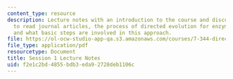 ```yaml
---
content_type: resource
description: Lecture notes with an introduction to the course and discussion of how
  to read journal articles, the process of directed evolution for enzyme engineering,
  and what basic steps are involved in this approach.
file: https://ol-ocw-studio-app-qa.s3.amazonaws.com/courses/7-344-directed-evolution-engineering-biocatalysts-spring-2008/f2e1c2bd4855bdb3eda92728deb1106c_ses1_ln.pdf
file_type: application/pdf
resourcetype: Document
title: Session 1 Lecture Notes
uid: f2e1c2bd-4855-bdb3-eda9-2728deb1106c
---
```

